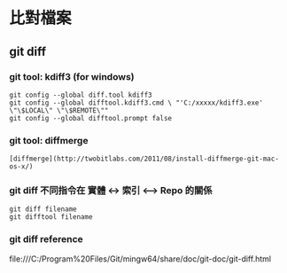# 比對檔案

## git diff

### git tool: kdiff3 (for windows)

	git config --global diff.tool kdiff3
	git config --global difftool.kdiff3.cmd \ "'C:/xxxxx/kdiff3.exe' \"\$LOCAL\" \"\$REMOTE\""
	git config --global difftool.prompt false
	
### git tool: diffmerge

	[diffmerge](http://twobitlabs.com/2011/08/install-diffmerge-git-mac-os-x/)

### git diff 不同指令在 實體 <-> 索引 <--> Repo 的關係

	git diff filename
	git difftool filename

### git diff reference

file:///C:/Program%20Files/Git/mingw64/share/doc/git-doc/git-diff.html
